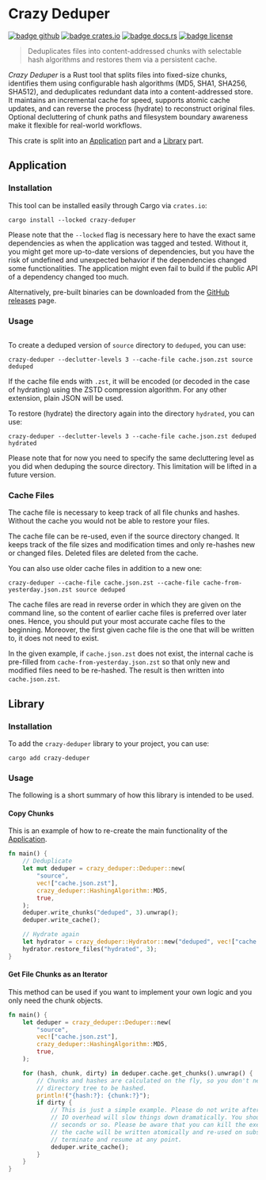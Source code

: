 # Crazy Deduper

[![badge github]][url github]
[![badge crates.io]][url crates.io]
[![badge docs.rs]][url docs.rs]
[![badge license]][url license]

[//]: # (@formatter:off)
[badge github]: https://img.shields.io/badge/github-FloGa%2Fcrazy--deduper-green
[badge crates.io]: https://img.shields.io/crates/v/crazy-deduper
[badge docs.rs]: https://img.shields.io/docsrs/crazy-deduper
[badge license]: https://img.shields.io/crates/l/crazy-deduper

[url github]: https://github.com/FloGa/crazy-deduper
[url crates.io]: https://crates.io/crates/crazy-deduper
[url docs.rs]: https://docs.rs/crazy-deduper
[url license]: https://github.com/FloGa/crazy-deduper/blob/develop/LICENSE
[//]: # (@formatter:on)

> Deduplicates files into content-addressed chunks with selectable hash algorithms and restores them via a persistent
> cache.

*Crazy Deduper* is a Rust tool that splits files into fixed-size chunks, identifies them using configurable hash
algorithms (MD5, SHA1, SHA256, SHA512), and deduplicates redundant data into a content-addressed store. It maintains an
incremental cache for speed, supports atomic cache updates, and can reverse the process (hydrate) to reconstruct
original files. Optional decluttering of chunk paths and filesystem boundary awareness make it flexible for real-world
workflows.

This crate is split into an [Application](#application) part and a [Library](#library) part.

## Application

### Installation

This tool can be installed easily through Cargo via `crates.io`:

```shell
cargo install --locked crazy-deduper
```

Please note that the `--locked` flag is necessary here to have the exact same dependencies as when the application was
tagged and tested. Without it, you might get more up-to-date versions of dependencies, but you have the risk of
undefined and unexpected behavior if the dependencies changed some functionalities. The application might even fail to
build if the public API of a dependency changed too much.

Alternatively, pre-built binaries can be downloaded from the [GitHub releases][gh-releases] page.

[gh-releases]: https://github.com/FloGa/crazy-deduper/releases

### Usage

<!--% !cargo --quiet run -- --help | tail -n+3 %-->

```text
```

To create a deduped version of `source` directory to `deduped`, you can use:

```shell
crazy-deduper --declutter-levels 3 --cache-file cache.json.zst source deduped
```

If the cache file ends with `.zst`, it will be encoded (or decoded in the case of hydrating) using the ZSTD compression
algorithm. For any other extension, plain JSON will be used.

To restore (hydrate) the directory again into the directory `hydrated`, you can use:

```shell
crazy-deduper --declutter-levels 3 --cache-file cache.json.zst deduped hydrated
```

Please note that for now you need to specify the same decluttering level as you did when deduping the source directory.
This limitation will be lifted in a future version.

### Cache Files

The cache file is necessary to keep track of all file chunks and hashes. Without the cache you would not be able to
restore your files.

The cache file can be re-used, even if the source directory changed. It keeps track of the file sizes and modification
times and only re-hashes new or changed files. Deleted files are deleted from the cache.

You can also use older cache files in addition to a new one:

```shell
crazy-deduper --cache-file cache.json.zst --cache-file cache-from-yesterday.json.zst source deduped
```

The cache files are read in reverse order in which they are given on the command line, so the content of earlier cache
files is preferred over later ones. Hence, you should put your most accurate cache files to the beginning. Moreover, the
first given cache file is the one that will be written to, it does not need to exist.

In the given example, if `cache.json.zst` does not exist, the internal cache is pre-filled from
`cache-from-yesterday.json.zst` so that only new and modified files need to be re-hashed. The result is then written
into `cache.json.zst`.

## Library

### Installation

To add the `crazy-deduper` library to your project, you can use:

```shell
cargo add crazy-deduper
```

### Usage

The following is a short summary of how this library is intended to be used.

#### Copy Chunks

This is an example of how to re-create the main functionality of the [Application](#application).

```rust no_run
fn main() {
    // Deduplicate
    let mut deduper = crazy_deduper::Deduper::new(
        "source",
        vec!["cache.json.zst"],
        crazy_deduper::HashingAlgorithm::MD5,
        true,
    );
    deduper.write_chunks("deduped", 3).unwrap();
    deduper.write_cache();

    // Hydrate again
    let hydrator = crazy_deduper::Hydrator::new("deduped", vec!["cache.json.zst"]);
    hydrator.restore_files("hydrated", 3);
}
```

#### Get File Chunks as an Iterator

This method can be used if you want to implement your own logic and you only need the chunk objects.

```rust no_run
fn main() {
    let deduper = crazy_deduper::Deduper::new(
        "source",
        vec!["cache.json.zst"],
        crazy_deduper::HashingAlgorithm::MD5,
        true,
    );

    for (hash, chunk, dirty) in deduper.cache.get_chunks().unwrap() {
        // Chunks and hashes are calculated on the fly, so you don't need to wait for the whole
        // directory tree to be hashed.
        println!("{hash:?}: {chunk:?}");
        if dirty {
            // This is just a simple example. Please do not write after every hash calculation, the
            // IO overhead will slow things down dramatically. You should write only every 10
            // seconds or so. Please be aware that you can kill the execution at any time. Since
            // the cache will be written atomically and re-used on subsequent calls, you can
            // terminate and resume at any point.
            deduper.write_cache();
        }
    }
}
```
